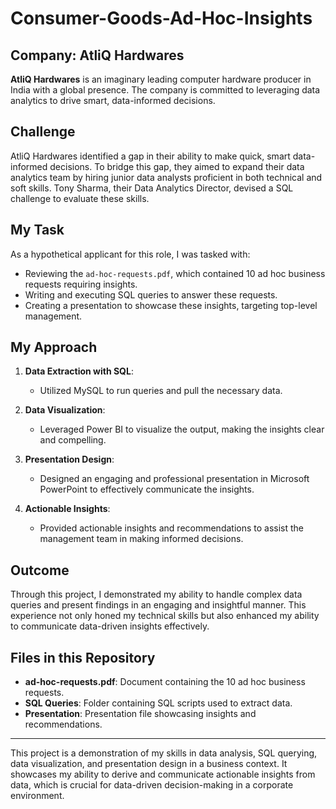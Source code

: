 # Consumer-Goods-Ad-Hoc-Insights

## Company: AtliQ Hardwares

**AtliQ Hardwares** is an imaginary leading computer hardware producer in India with a global presence. The company is committed to leveraging data analytics to drive smart, data-informed decisions.

## Challenge

AtliQ Hardwares identified a gap in their ability to make quick, smart data-informed decisions. To bridge this gap, they aimed to expand their data analytics team by hiring junior data analysts proficient in both technical and soft skills. Tony Sharma, their Data Analytics Director, devised a SQL challenge to evaluate these skills.

## My Task

As a hypothetical applicant for this role, I was tasked with:

- Reviewing the `ad-hoc-requests.pdf`, which contained 10 ad hoc business requests requiring insights.
- Writing and executing SQL queries to answer these requests.
- Creating a presentation to showcase these insights, targeting top-level management.

## My Approach

1. **Data Extraction with SQL**:
   - Utilized MySQL to run queries and pull the necessary data.
   
2. **Data Visualization**:
   - Leveraged Power BI to visualize the output, making the insights clear and compelling.
   
3. **Presentation Design**:
   - Designed an engaging and professional presentation in Microsoft PowerPoint to effectively communicate the insights.
   
4. **Actionable Insights**:
   - Provided actionable insights and recommendations to assist the management team in making informed decisions.

## Outcome

Through this project, I demonstrated my ability to handle complex data queries and present findings in an engaging and insightful manner. This experience not only honed my technical skills but also enhanced my ability to communicate data-driven insights effectively.

## Files in this Repository

- **ad-hoc-requests.pdf**: Document containing the 10 ad hoc business requests.
- **SQL Queries**: Folder containing SQL scripts used to extract data.
- **Presentation**: Presentation file showcasing insights and recommendations.


---

This project is a demonstration of my skills in data analysis, SQL querying, data visualization, and presentation design in a business context. It showcases my ability to derive and communicate actionable insights from data, which is crucial for data-driven decision-making in a corporate environment.
